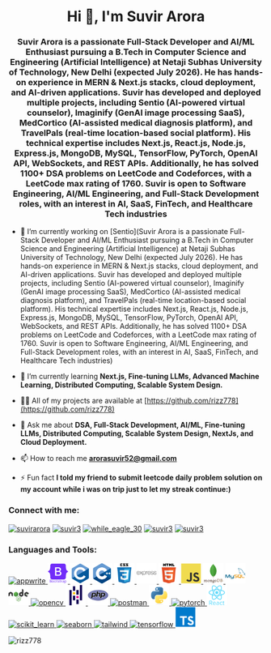 <h1 align="center">Hi 👋, I'm Suvir Arora</h1>
<h3 align="center">Suvir Arora is a passionate Full-Stack Developer and AI/ML Enthusiast pursuing a B.Tech in Computer Science and Engineering (Artificial Intelligence) at Netaji Subhas University of Technology, New Delhi (expected July 2026). He has hands-on experience in MERN & Next.js stacks, cloud deployment, and AI-driven applications. Suvir has developed and deployed multiple projects, including Sentio (AI-powered virtual counselor), Imaginify (GenAI image processing SaaS), MedCortico (AI-assisted medical diagnosis platform), and TravelPals (real-time location-based social platform). His technical expertise includes Next.js, React.js, Node.js, Express.js, MongoDB, MySQL, TensorFlow, PyTorch, OpenAI API, WebSockets, and REST APIs. Additionally, he has solved 1100+ DSA problems on LeetCode and Codeforces, with a LeetCode max rating of 1760. Suvir is open to Software Engineering, AI/ML Engineering, and Full-Stack Development roles, with an interest in AI, SaaS, FinTech, and Healthcare Tech industries</h3>

- 🔭 I’m currently working on [Sentio](Suvir Arora is a passionate Full-Stack Developer and AI/ML Enthusiast pursuing a B.Tech in Computer Science and Engineering (Artificial Intelligence) at Netaji Subhas University of Technology, New Delhi (expected July 2026). He has hands-on experience in MERN & Next.js stacks, cloud deployment, and AI-driven applications. Suvir has developed and deployed multiple projects, including Sentio (AI-powered virtual counselor), Imaginify (GenAI image processing SaaS), MedCortico (AI-assisted medical diagnosis platform), and TravelPals (real-time location-based social platform). His technical expertise includes Next.js, React.js, Node.js, Express.js, MongoDB, MySQL, TensorFlow, PyTorch, OpenAI API, WebSockets, and REST APIs. Additionally, he has solved 1100+ DSA problems on LeetCode and Codeforces, with a LeetCode max rating of 1760. Suvir is open to Software Engineering, AI/ML Engineering, and Full-Stack Development roles, with an interest in AI, SaaS, FinTech, and Healthcare Tech industries)

- 🌱 I’m currently learning **Next.js, Fine-tuning LLMs, Advanced Machine Learning, Distributed Computing, Scalable System Design.**

- 👨‍💻 All of my projects are available at [https://github.com/rizz778](https://github.com/rizz778)

- 💬 Ask me about **DSA, Full-Stack Development, AI/ML, Fine-tuning LLMs, Distributed Computing, Scalable System Design, NextJs, and Cloud Deployment.**

- 📫 How to reach me **arorasuvir52@gmail.com**

- ⚡ Fun fact **I told my friend to submit leetcode daily problem solution on my account while i was on trip just to let my streak continue:)**

<h3 align="left">Connect with me:</h3>
<p align="left">
<a href="https://linkedin.com/in/suvirarora" target="blank"><img align="center" src="https://raw.githubusercontent.com/rahuldkjain/github-profile-readme-generator/master/src/images/icons/Social/linked-in-alt.svg" alt="suvirarora" height="30" width="40" /></a>
<a href="https://kaggle.com/suvir3" target="blank"><img align="center" src="https://raw.githubusercontent.com/rahuldkjain/github-profile-readme-generator/master/src/images/icons/Social/kaggle.svg" alt="suvir3" height="30" width="40" /></a>
<a href="https://www.codechef.com/users/while_eagle_30" target="blank"><img align="center" src="https://cdn.jsdelivr.net/npm/simple-icons@3.1.0/icons/codechef.svg" alt="while_eagle_30" height="30" width="40" /></a>
<a href="https://codeforces.com/profile/suvir3" target="blank"><img align="center" src="https://raw.githubusercontent.com/rahuldkjain/github-profile-readme-generator/master/src/images/icons/Social/codeforces.svg" alt="suvir3" height="30" width="40" /></a>
<a href="https://www.leetcode.com/suvir3" target="blank"><img align="center" src="https://raw.githubusercontent.com/rahuldkjain/github-profile-readme-generator/master/src/images/icons/Social/leet-code.svg" alt="suvir3" height="30" width="40" /></a>
</p>

<h3 align="left">Languages and Tools:</h3>
<p align="left"> <a href="https://appwrite.io" target="_blank" rel="noreferrer"> <img src="https://www.vectorlogo.zone/logos/appwriteio/appwriteio-icon.svg" alt="appwrite" width="40" height="40"/> </a> <a href="https://getbootstrap.com" target="_blank" rel="noreferrer"> <img src="https://raw.githubusercontent.com/devicons/devicon/master/icons/bootstrap/bootstrap-plain-wordmark.svg" alt="bootstrap" width="40" height="40"/> </a> <a href="https://www.cprogramming.com/" target="_blank" rel="noreferrer"> <img src="https://raw.githubusercontent.com/devicons/devicon/master/icons/c/c-original.svg" alt="c" width="40" height="40"/> </a> <a href="https://www.w3schools.com/cpp/" target="_blank" rel="noreferrer"> <img src="https://raw.githubusercontent.com/devicons/devicon/master/icons/cplusplus/cplusplus-original.svg" alt="cplusplus" width="40" height="40"/> </a> <a href="https://www.w3schools.com/css/" target="_blank" rel="noreferrer"> <img src="https://raw.githubusercontent.com/devicons/devicon/master/icons/css3/css3-original-wordmark.svg" alt="css3" width="40" height="40"/> </a> <a href="https://expressjs.com" target="_blank" rel="noreferrer"> <img src="https://raw.githubusercontent.com/devicons/devicon/master/icons/express/express-original-wordmark.svg" alt="express" width="40" height="40"/> </a> <a href="https://www.w3.org/html/" target="_blank" rel="noreferrer"> <img src="https://raw.githubusercontent.com/devicons/devicon/master/icons/html5/html5-original-wordmark.svg" alt="html5" width="40" height="40"/> </a> <a href="https://developer.mozilla.org/en-US/docs/Web/JavaScript" target="_blank" rel="noreferrer"> <img src="https://raw.githubusercontent.com/devicons/devicon/master/icons/javascript/javascript-original.svg" alt="javascript" width="40" height="40"/> </a> <a href="https://www.mongodb.com/" target="_blank" rel="noreferrer"> <img src="https://raw.githubusercontent.com/devicons/devicon/master/icons/mongodb/mongodb-original-wordmark.svg" alt="mongodb" width="40" height="40"/> </a> <a href="https://www.mysql.com/" target="_blank" rel="noreferrer"> <img src="https://raw.githubusercontent.com/devicons/devicon/master/icons/mysql/mysql-original-wordmark.svg" alt="mysql" width="40" height="40"/> </a> <a href="https://nodejs.org" target="_blank" rel="noreferrer"> <img src="https://raw.githubusercontent.com/devicons/devicon/master/icons/nodejs/nodejs-original-wordmark.svg" alt="nodejs" width="40" height="40"/> </a> <a href="https://opencv.org/" target="_blank" rel="noreferrer"> <img src="https://www.vectorlogo.zone/logos/opencv/opencv-icon.svg" alt="opencv" width="40" height="40"/> </a> <a href="https://pandas.pydata.org/" target="_blank" rel="noreferrer"> <img src="https://raw.githubusercontent.com/devicons/devicon/2ae2a900d2f041da66e950e4d48052658d850630/icons/pandas/pandas-original.svg" alt="pandas" width="40" height="40"/> </a> <a href="https://www.php.net" target="_blank" rel="noreferrer"> <img src="https://raw.githubusercontent.com/devicons/devicon/master/icons/php/php-original.svg" alt="php" width="40" height="40"/> </a> <a href="https://postman.com" target="_blank" rel="noreferrer"> <img src="https://www.vectorlogo.zone/logos/getpostman/getpostman-icon.svg" alt="postman" width="40" height="40"/> </a> <a href="https://www.python.org" target="_blank" rel="noreferrer"> <img src="https://raw.githubusercontent.com/devicons/devicon/master/icons/python/python-original.svg" alt="python" width="40" height="40"/> </a> <a href="https://pytorch.org/" target="_blank" rel="noreferrer"> <img src="https://www.vectorlogo.zone/logos/pytorch/pytorch-icon.svg" alt="pytorch" width="40" height="40"/> </a> <a href="https://reactjs.org/" target="_blank" rel="noreferrer"> <img src="https://raw.githubusercontent.com/devicons/devicon/master/icons/react/react-original-wordmark.svg" alt="react" width="40" height="40"/> </a> <a href="https://scikit-learn.org/" target="_blank" rel="noreferrer"> <img src="https://upload.wikimedia.org/wikipedia/commons/0/05/Scikit_learn_logo_small.svg" alt="scikit_learn" width="40" height="40"/> </a> <a href="https://seaborn.pydata.org/" target="_blank" rel="noreferrer"> <img src="https://seaborn.pydata.org/_images/logo-mark-lightbg.svg" alt="seaborn" width="40" height="40"/> </a> <a href="https://tailwindcss.com/" target="_blank" rel="noreferrer"> <img src="https://www.vectorlogo.zone/logos/tailwindcss/tailwindcss-icon.svg" alt="tailwind" width="40" height="40"/> </a> <a href="https://www.tensorflow.org" target="_blank" rel="noreferrer"> <img src="https://www.vectorlogo.zone/logos/tensorflow/tensorflow-icon.svg" alt="tensorflow" width="40" height="40"/> </a> <a href="https://www.typescriptlang.org/" target="_blank" rel="noreferrer"> <img src="https://raw.githubusercontent.com/devicons/devicon/master/icons/typescript/typescript-original.svg" alt="typescript" width="40" height="40"/> </a> </p>

<p><img align="center" src="https://github-readme-stats.vercel.app/api/top-langs?username=rizz778&show_icons=true&locale=en&layout=compact" alt="rizz778" /></p>
